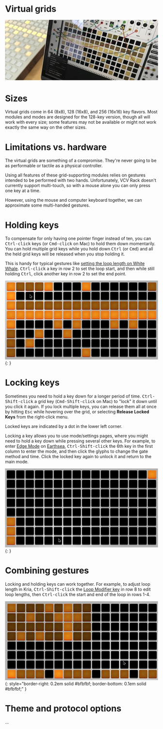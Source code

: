 # Virtual grids

![original prototype virtual grid in VCV Rack 0.5](../images/prototype.jpg)

# Sizes

Virtual grids come in 64 (8x8), 128 (16x8), and 256 (16x16) key flavors. Most modules and modes are designed for the 128-key version, though all will work with every size; some features may not be available or might not work exactly the same way on the other sizes.

# Limitations vs. hardware

The virtual grids are something of a compromise. They're never going to be as performable or tactile as a physical controller. 

Using all features of these grid-supporting modules relies on gestures intended to be performed with two hands. Unfortunately, VCV Rack doesn't currently support multi-touch, so with a mouse alone you can only press one key at a time.

However, using the mouse and computer keyboard together, we can approximate some multi-handed gestures.

# Holding keys

To compensate for only having one pointer finger instead of ten, you can <kbd>Ctrl-click</kbd> keys (or <kbd>Cmd-click</kbd> on Mac) to hold them down momentarily. You can hold multiple grid keys while you hold down <kbd>Ctrl</kbd> (or <kbd>Cmd</kbd>) and all the held grid keys will be released when you stop holding it.

This is handy for typical gestures like [setting the loop length on White Whale](http://monome.org/docs/whitewhale/#position--clock). <kbd>Ctrl-click</kbd> a key in row 2 to set the loop start, and then while still holding <kbd>Ctrl</kbd>, click another key in row 2 to set the end point.

![ctrl-clicking keys to set white whale loop length](../images/whitewhale-ctrl-click.webp){: }

# Locking keys

Sometimes you need to hold a key down for a longer period of time. <kbd>Ctrl-Shift-click</kbd> a grid key (<kbd>Cmd-Shift-click</kbd> on Mac) to "lock" it down until you click it again. If you lock multiple keys, you can release them all at once by hitting <kbd>Esc</kbd> while hovering over the grid, or selecting **Release Locked Keys** from the right-click menu.

Locked keys are indicated by a dot in the lower left corner. 

Locking a key allows you to use mode/settings pages, where you might need to hold a key down while pressing several other keys. For example, to enter [Edge Mode](http://monome.org/docs/earthsea/#edge) on [Earthsea](../modules/earthsea), <kbd>Ctrl-Shift-click</kbd> the 6th key in the first column to enter the mode, and then click the glyphs to change the gate method and time. Click the locked key again to unlock it and return to the main mode.

![ctrl-shift-clicking keys to lock earthsea glyph mode](../images/earthsea-ctrl-shift-click.webp){: }

# Combining gestures

Locking and holding keys can work together. For example, to adjust loop length in Kria, <kbd>Ctrl-Shift-click</kbd> the [Loop Modifier key](https://monome.org/docs/ansible/kria/#modifiers) in row 8 to edit loop lengths, then <kbd>Ctrl-click</kbd> the start and end of the loop in rows 1-4.

![ctrl-shift-clicking to lock kria loop modifier mode, then ctrl-clicking to set loop length](../images/kria-combined-gestures.webp){: style="border-right: 0.2em solid #bfbfbf; border-bottom: 0.1em solid #bfbfbf;" }

# Theme and protocol options

...

